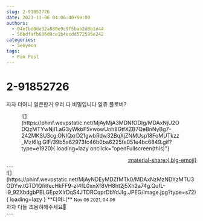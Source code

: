 ```yaml
---
slug: 2-91852726
date: 2021-11-06 04:06:40+09:00
authors:
  - 04e1bd0de32a880e9c9f5bab2d0b1e44
  - 56bdfafb606d9ce1b4ecdd572595e242
categories:
  - Seoyeon
tags:
  - Fan Post
---
```


# 2-91852726

<div class="post-container" markdown="1">
<div class="content-container md-sidebar__scrollwrap" markdown="1">

자자 더여니 얼큰한거 우리 다 비밀입니다 알쥬 플로버?
<figure markdown="1">
![](https://phinf.wevpstatic.net/MjAyMjA3MDNfODIg/MDAxNjU2ODQzMTYwNjI1.aG3yWkbF5vwowUnh8GtfXZB7QeBnNyBg7-242MKSU3cg.ONIQxrD21gwbRdw32BqXjZNMUsp18FoMUTkzz_MzI6Ig.GIF/39b5a62973fc46b0ba6225fe051e4bc6849.gif?type=e1920){ loading=lazy onclick="openFullscreen(this)"}
</figure>


</div>
</div>

<div style="text-align: right;" markdown="1">
<a href="https://weverse.io/fromis9/fanpost/2-91852726" style="text-align: right;">:material-share:{.big-emoji}</a>
</div>
---

<div class="comments-container md-sidebar__scrollwrap" markdown="1">
<div class="comment" markdown="1">
<div class='id-container' markdown="1">
![](https://phinf.wevpstatic.net/MjAyNDEyMDZfMTk0/MDAxNzMzNDYzMTU3ODYw.tGTD1QfitfecHkFF9-zI4fL0xnXf8VH8ht2j5Xh2a74g.QufL-i9_92XbdgbPBLGEpzXIrDqS4JTDRCqprDbYdJIg.JPEG/image.jpg?type=s72){ loading=lazy }
**<span class="artist">더여니</span>** <small>Nov 06 2021, 04:06</small><br>
</div>
<div class='comment-body' markdown="1">
자자 다들 조용히해주세요🙏
</div>
</div>
</div>
---

